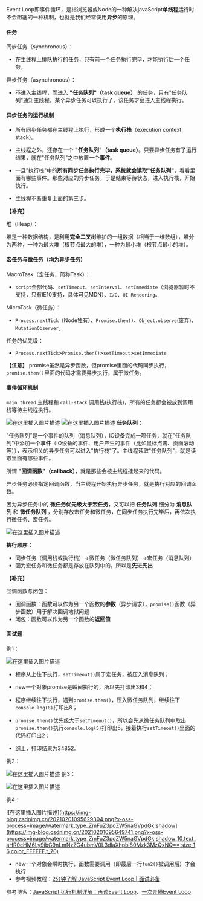 Event Loop即事件循环，是指浏览器或Node的一种解决javaScript**单线程**运行时不会阻塞的一种机制，也就是我们经常使用**异步**的原理。

#### 任务
同步任务（synchronous）：
- 在主线程上排队执行的任务，只有前一个任务执行完毕，才能执行后一个任务。

异步任务（asynchronous）：
- 不进入主线程，而进入 **"任务队列"（task queue）** 的任务，只有"任务队列"通知主线程，某个异步任务可以执行了，该任务才会进入主线程执行。

#### 异步任务的运行机制
- 所有同步任务都在主线程上执行，形成一个**执行栈**（execution context stack）。

- 主线程之外，还存在一个 **"任务队列"（task queue）**。只要异步任务有了运行结果，就在"任务队列"之中放置一个**事件**。

- 一旦"执行栈"中的**所有同步任务执行完毕，系统就会读取"任务队列"**，看看里面有哪些事件。那些对应的异步任务，于是结束等待状态，进入执行栈，开始执行。

- 主线程不断重复上面的第三步。

**【补充】**

堆（Heap）：

堆是一种数据结构，是利用**完全二叉树**维护的一组数据（相当于一维数组），堆分为两种，一种为最大堆（根节点最大的堆），一种为最小堆（根节点最小的堆）。

#### 宏任务与微任务（均为异步任务）
MacroTask（宏任务，简称Task）：

- `script`全部代码、`setTimeout`、`setInterval`、`setImmediate`（浏览器暂时不支持，只有IE10支持，具体可见MDN）、`I/O`、`UI Rendering`。


MicroTask（微任务）：

 - `Process.nextTick`（Node独有）、`Promise.then()`、`Object.observe`(废弃)、`MutationObserver`。


任务的优先级：

-  `Process.nextTick`>`Promise.then()`>`setTimeout`>`setImmediate`

**【注意】** promise虽然是异步函数，但promise里面的代码同步执行，`promise.then()`里面的代码才需要异步执行，属于微任务。

#### 事件循环机制
`main thread` 主线程和 `call-stack` 调用栈(执行栈)，所有的任务都会被放到调用栈等待主线程执行。

![在这里插入图片描述](https://img-blog.csdnimg.cn/20210201093030362.png?x-oss-process=image/watermark,type_ZmFuZ3poZW5naGVpdGk,shadow_10,text_aHR0cHM6Ly9ibG9nLmNzZG4ubmV0L3dlaXhpbl80Mzk3MzQxNQ==,size_16,color_FFFFFF,t_70)
![在这里插入图片描述](https://img-blog.csdnimg.cn/20210201093050923.png?x-oss-process=image/watermark,type_ZmFuZ3poZW5naGVpdGk,shadow_10,text_aHR0cHM6Ly9ibG9nLmNzZG4ubmV0L3dlaXhpbl80Mzk3MzQxNQ==,size_16,color_FFFFFF,t_70)
**任务队列：**

"任务队列"是一个事件的队列（消息队列），IO设备完成一项任务，就在"任务队列"中添加一个**事件**（IO设备的事件、用户产生的事件（比如鼠标点击、页面滚动等）），表示相关的异步任务可以进入"执行栈"了。主线程读取"任务队列"，就是读取里面有哪些事件。

所谓 **"回调函数"（callback）**，就是那些会被主线程挂起来的代码。

异步任务必须指定回调函数，当主线程开始执行异步任务，就是执行对应的回调函数。

因为异步任务中的 **微任务优先级大于宏任务**，又可以把 **任务队列** 细分为 **消息队列** 和 **微任务队列** ，分别存放宏任务和微任务，在同步任务执行完毕后，再依次执行微任务、宏任务。

![在这里插入图片描述](https://img-blog.csdnimg.cn/20210201094348881.png?x-oss-process=image/watermark,type_ZmFuZ3poZW5naGVpdGk,shadow_10,text_aHR0cHM6Ly9ibG9nLmNzZG4ubmV0L3dlaXhpbl80Mzk3MzQxNQ==,size_16,color_FFFFFF,t_70)


**执行顺序：**
- 同步任务（调用栈或执行栈）->微任务（微任务队列）->宏任务（消息队列）
- 因为宏任务和微任务都是存放在队列中的，所以是**先进先出**

**【补充】**

回调函数与闭包：
- 回调函数：函数可以作为另一个函数的**参数**（异步请求），`promise()`函数（异步函数）用于解决回调地狱问题
- 闭包：函数可以作为另一个函数的**返回值**

#### 面试题
例1：

![在这里插入图片描述](https://img-blog.csdnimg.cn/20210201094901982.png?x-oss-process=image/watermark,type_ZmFuZ3poZW5naGVpdGk,shadow_10,text_aHR0cHM6Ly9ibG9nLmNzZG4ubmV0L3dlaXhpbl80Mzk3MzQxNQ==,size_16,color_FFFFFF,t_70)
- 程序从上往下执行，`setTimeout()`属于宏任务，被压入消息队列；

- new一个对象promise是瞬间执行的，所以先打印出3和4；

- 程序继续往下执行，遇到`promise.then()`，压入微任务队列，继续往下`console.log(8)`打印出8；

- `promise.then()`优先级大于`setTimeout()`，所以会先从微任务队列中取出`promise.then()`执行`console.log(5)`打印出5，接着执行`setTimeout()`里面的代码打印出2；

- 综上，打印结果为34852。

例2：

![在这里插入图片描述](https://img-blog.csdnimg.cn/20210201094910227.png?x-oss-process=image/watermark,type_ZmFuZ3poZW5naGVpdGk,shadow_10,text_aHR0cHM6Ly9ibG9nLmNzZG4ubmV0L3dlaXhpbl80Mzk3MzQxNQ==,size_16,color_FFFFFF,t_70)
例3：

![在这里插入图片描述](https://img-blog.csdnimg.cn/20210201095616166.png?x-oss-process=image/watermark,type_ZmFuZ3poZW5naGVpdGk,shadow_10,text_aHR0cHM6Ly9ibG9nLmNzZG4ubmV0L3dlaXhpbl80Mzk3MzQxNQ==,size_16,color_FFFFFF,t_70)

例4：

![在这里插入图片描述\](https://img-blog.csdnimg.cn/20210201095629304.png?x-oss-process=image/watermark,type_ZmFuZ3poZW5naGVpdGk,shadow](https://img-blog.csdnimg.cn/20210201095649741.png?x-oss-process=image/watermark,type_ZmFuZ3poZW5naGVpdGk,shadow_10,text_aHR0cHM6Ly9ibG9nLmNzZG4ubmV0L3dlaXhpbl80Mzk3MzQxNQ==,size_16,color_FFFFFF,t_70)
- new一个对象会瞬时执行，函数需要调用（即最后一行`fun2()`被调用后）才会执行
- 参考视频教程：[2分钟了解 JavaScript Event Loop | 面试必备](https://www.bilibili.com/video/BV1kf4y1U7Ln/?spm_id_from=333.788.b_636f6d6d656e74.30)


参考博客：[JavaScript 运行机制详解：再谈Event Loop](http://www.ruanyifeng.com/blog/2014/10/event-loop.html)、[一次弄懂Event Loop](https://zhuanlan.zhihu.com/p/55511602)